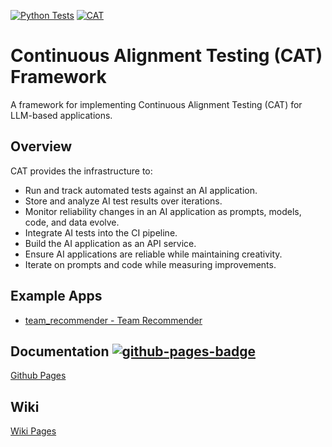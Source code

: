 [![Python Tests](https://github.com/thisisartium/continuous-alignment-testing/actions/workflows/python-tests.yml/badge.svg)](https://github.com/thisisartium/continuous-alignment-testing/actions/workflows/python-tests.yml)
[![CAT](https://github.com/thisisartium/continuous-alignment-testing/actions/workflows/cat-test-examples.yml/badge.svg)](https://github.com/thisisartium/continuous-alignment-testing/actions/workflows/cat-test-examples.yml)

# Continuous Alignment Testing (CAT) Framework

A framework for implementing Continuous Alignment Testing (CAT) for LLM-based applications.

## Overview

CAT provides the infrastructure to:

- Run and track automated tests against an AI application.
- Store and analyze AI test results over iterations.
- Monitor reliability changes in an AI application as prompts, models, code, and data evolve.
- Integrate AI tests into the CI pipeline.
- Build the AI application as an API service.
- Ensure AI applications are reliable while maintaining creativity.
- Iterate on prompts and code while measuring improvements.

## Example Apps

- [team_recommender - Team Recommender](examples/team_recommender/readme.md)


## Documentation [![github-pages-badge]][github-pages-deploy-link]

[Github Pages][github-pages-index]

## Wiki

[Wiki Pages][wiki]

[wiki]: https://github.com/thisisartium/continuous-alignment-testing/wiki
[github-pages-index]: https://thisisartium.github.io/continuous-alignment-testing/
[github-pages-badge]: https://github.com/thisisartium/continuous-alignment-testing/actions/workflows/pages/pages-build-deployment/badge.svg
[github-pages-deploy-link]: https://github.com/thisisartium/continuous-alignment-testing/actions/workflows/pages/pages-build-deployment
